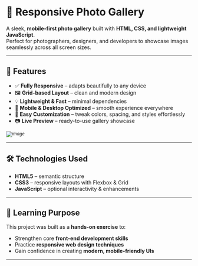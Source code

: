 # 📸 Responsive Photo Gallery

A sleek, **mobile-first photo gallery** built with **HTML, CSS, and lightweight JavaScript**.  
Perfect for photographers, designers, and developers to showcase images seamlessly across all screen sizes.  

---

## 🌟 Features

- ✅ **Fully Responsive** – adapts beautifully to any device  
- 🖼️ **Grid-based Layout** – clean and modern design  
- 💡 **Lightweight & Fast** – minimal dependencies  
- 📱 **Mobile & Desktop Optimized** – smooth experience everywhere  
- 🎨 **Easy Customization** – tweak colors, spacing, and styles effortlessly  
- 📷 **Live Preview** – ready-to-use gallery showcase  

<sup><em>![image](https://github.com/user-attachments/assets/d29d0571-b2c2-48a0-b8cf-041c6bc514e4)
</em></sup>

---

## 🛠️ Technologies Used
- **HTML5** – semantic structure  
- **CSS3** – responsive layouts with Flexbox & Grid  
- **JavaScript** – optional interactivity & enhancements  

---

## 🧠 Learning Purpose
This project was built as a **hands-on exercise** to:  
- Strengthen core **front-end development skills**  
- Practice **responsive web design techniques**  
- Gain confidence in creating **modern, mobile-friendly UIs**  

---
